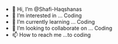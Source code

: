 - 👋 Hi, I’m @Shafi-Haqshanas
- 👀 I’m interested in ... Coding 
- 🌱 I’m currently learning ... Coding
- 💞️ I’m looking to collaborate on ... Coding
- 📫 How to reach me ...to coding

<!---
Shafi-Haqshanas/Shafi-Haqshanas is a ✨ special ✨ repository because its `README.md` (this file) appears on your GitHub profile.
You can click the Preview link to take a look at your changes.
--->
